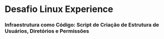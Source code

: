 # Desafio Linux Experience

### Infraestrutura como Código: Script de Criação de Estrutura de Usuários, Diretórios e Permissões